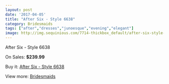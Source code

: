 ```yaml
---
layout: post
date: '2017-04-05'
title: "After Six - Style 6638"
category: Bridesmaids
tags: ["after","dresses","junoesque","evening","elegant"]
image: http://img.sequinious.com/7714-thickbox_default/after-six-style-6638.jpg
---
```

After Six - Style 6638

On Sales: **$239.99**
<a href="https://www.sequinious.com/bridesmaids/3101-after-six-style-6638.html"><amp-img layout="responsive" width="600" height="600" src="//img.sequinious.com/7714-thickbox_default/after-six-style-6638.jpg" alt="After Six - Style 6638 0" /></a>
<a href="https://www.sequinious.com/bridesmaids/3101-after-six-style-6638.html"><amp-img layout="responsive" width="600" height="600" src="//img.sequinious.com/7715-thickbox_default/after-six-style-6638.jpg" alt="After Six - Style 6638 1" /></a>

Buy it: [After Six - Style 6638](https://www.sequinious.com/bridesmaids/3101-after-six-style-6638.html "After Six - Style 6638")

View more: [Bridesmaids](https://www.sequinious.com/3-bridesmaids "Bridesmaids")